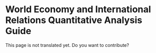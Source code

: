 # World Economy and International Relations Quantitative Analysis Guide

This page is not translated yet. Do you want to contribute? 
